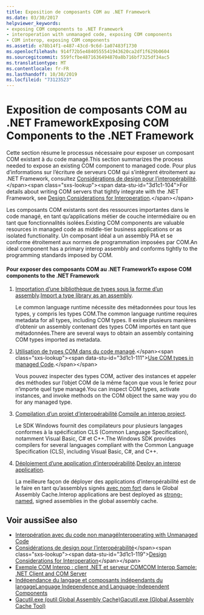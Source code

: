 ```yaml
---
title: Exposition de composants COM au .NET Framework
ms.date: 03/30/2017
helpviewer_keywords:
- exposing COM components to .NET Framework
- interoperation with unmanaged code, exposing COM components
- COM interop, exposing COM components
ms.assetid: e78b14f1-e487-43cd-9c6d-1a07483f1730
ms.openlocfilehash: 914f72b5e4840555541943620ca2df1f629b0604
ms.sourcegitcommit: 559fcfbe4871636494870a8b716bf7325df34ac5
ms.translationtype: MT
ms.contentlocale: fr-FR
ms.lasthandoff: 10/30/2019
ms.locfileid: "73123523"
---
```

# <a name="exposing-com-components-to-the-net-framework"></a><span data-ttu-id="3d1c1-102">Exposition de composants COM au .NET Framework</span><span class="sxs-lookup"><span data-stu-id="3d1c1-102">Exposing COM Components to the .NET Framework</span></span>
<span data-ttu-id="3d1c1-103">Cette section résume le processus nécessaire pour exposer un composant COM existant à du code managé.</span><span class="sxs-lookup"><span data-stu-id="3d1c1-103">This section summarizes the process needed to expose an existing COM component to managed code.</span></span> <span data-ttu-id="3d1c1-104">Pour plus d’informations sur l’écriture de serveurs COM qui s’intègrent étroitement au .NET Framework, consultez [Considérations de design pour l’interopérabilité](https://docs.microsoft.com/previous-versions/dotnet/netframework-4.0/61aax4kh(v=vs.100)).</span><span class="sxs-lookup"><span data-stu-id="3d1c1-104">For details about writing COM servers that tightly integrate with the .NET Framework, see [Design Considerations for Interoperation](https://docs.microsoft.com/previous-versions/dotnet/netframework-4.0/61aax4kh(v=vs.100)).</span></span>
  
 <span data-ttu-id="3d1c1-105">Les composants COM existants sont des ressources importantes dans le code managé, en tant qu’applications métier de couche intermédiaire ou en tant que fonctionnalités isolées.</span><span class="sxs-lookup"><span data-stu-id="3d1c1-105">Existing COM components are valuable resources in managed code as middle-tier business applications or as isolated functionality.</span></span> <span data-ttu-id="3d1c1-106">Un composant idéal a un assembly PIA et se conforme étroitement aux normes de programmation imposées par COM.</span><span class="sxs-lookup"><span data-stu-id="3d1c1-106">An ideal component has a primary interop assembly and conforms tightly to the programming standards imposed by COM.</span></span>  
  
#### <a name="to-expose-com-components-to-the-net-framework"></a><span data-ttu-id="3d1c1-107">Pour exposer des composants COM au .NET Framework</span><span class="sxs-lookup"><span data-stu-id="3d1c1-107">To expose COM components to the .NET Framework</span></span>  
  
1. <span data-ttu-id="3d1c1-108">[Importation d’une bibliothèque de types sous la forme d’un assembly](importing-a-type-library-as-an-assembly.md).</span><span class="sxs-lookup"><span data-stu-id="3d1c1-108">[Import a type library as an assembly](importing-a-type-library-as-an-assembly.md).</span></span>  
  
     <span data-ttu-id="3d1c1-109">Le common language runtime nécessite des métadonnées pour tous les types, y compris les types COM.</span><span class="sxs-lookup"><span data-stu-id="3d1c1-109">The common language runtime requires metadata for all types, including COM types.</span></span> <span data-ttu-id="3d1c1-110">Il existe plusieurs manières d’obtenir un assembly contenant des types COM importés en tant que métadonnées.</span><span class="sxs-lookup"><span data-stu-id="3d1c1-110">There are several ways to obtain an assembly containing COM types imported as metadata.</span></span>  
  
2. <span data-ttu-id="3d1c1-111">[Utilisation de types COM dans du code managé](https://docs.microsoft.com/previous-versions/dotnet/netframework-4.0/3y76b69k(v=vs.100)).</span><span class="sxs-lookup"><span data-stu-id="3d1c1-111">[Use COM types in managed Code](https://docs.microsoft.com/previous-versions/dotnet/netframework-4.0/3y76b69k(v=vs.100)).</span></span>  
  
     <span data-ttu-id="3d1c1-112">Vous pouvez inspecter des types COM, activer des instances et appeler des méthodes sur l’objet COM de la même façon que vous le feriez pour n’importe quel type managé.</span><span class="sxs-lookup"><span data-stu-id="3d1c1-112">You can inspect COM types, activate instances, and invoke methods on the COM object the same way you do for any managed type.</span></span>  
  
3. <span data-ttu-id="3d1c1-113">[Compilation d’un projet d’interopérabilité](compiling-an-interop-project.md).</span><span class="sxs-lookup"><span data-stu-id="3d1c1-113">[Compile an interop project](compiling-an-interop-project.md).</span></span>  
  
     <span data-ttu-id="3d1c1-114">Le SDK Windows fournit des compilateurs pour plusieurs langages conformes à la spécification CLS (Common Language Specification), notamment Visual Basic, C# et C++.</span><span class="sxs-lookup"><span data-stu-id="3d1c1-114">The Windows SDK provides compilers for several languages compliant with the Common Language Specification (CLS), including Visual Basic, C#, and C++.</span></span>  
  
4. <span data-ttu-id="3d1c1-115">[Déploiement d’une application d’interopérabilité](deploying-an-interop-application.md).</span><span class="sxs-lookup"><span data-stu-id="3d1c1-115">[Deploy an interop application](deploying-an-interop-application.md).</span></span>  
  
     <span data-ttu-id="3d1c1-116">La meilleure façon de déployer des applications d’interopérabilité est de le faire en tant qu’assemblys signés [avec nom fort](../../standard/assembly/strong-named.md) dans le Global Assembly Cache.</span><span class="sxs-lookup"><span data-stu-id="3d1c1-116">Interop applications are best deployed as [strong-named](../../standard/assembly/strong-named.md), signed assemblies in the global assembly cache.</span></span>  
  
## <a name="see-also"></a><span data-ttu-id="3d1c1-117">Voir aussi</span><span class="sxs-lookup"><span data-stu-id="3d1c1-117">See also</span></span>

- [<span data-ttu-id="3d1c1-118">Interopération avec du code non managé</span><span class="sxs-lookup"><span data-stu-id="3d1c1-118">Interoperating with Unmanaged Code</span></span>](index.md)
- <span data-ttu-id="3d1c1-119">[Considérations de design pour l’interopérabilité](https://docs.microsoft.com/previous-versions/dotnet/netframework-4.0/61aax4kh(v=vs.100))</span><span class="sxs-lookup"><span data-stu-id="3d1c1-119">[Design Considerations for Interoperation](https://docs.microsoft.com/previous-versions/dotnet/netframework-4.0/61aax4kh(v=vs.100))</span></span>
- [<span data-ttu-id="3d1c1-120">Exemple COM Interop : client .NET et serveur COM</span><span class="sxs-lookup"><span data-stu-id="3d1c1-120">COM Interop Sample: .NET Client and COM Server</span></span>](com-interop-sample-net-client-and-com-server.md)
- [<span data-ttu-id="3d1c1-121">Indépendance du langage et composants indépendants du langage</span><span class="sxs-lookup"><span data-stu-id="3d1c1-121">Language Independence and Language-Independent Components</span></span>](../../standard/language-independence-and-language-independent-components.md)
- [<span data-ttu-id="3d1c1-122">Gacutil.exe (outil Global Assembly Cache)</span><span class="sxs-lookup"><span data-stu-id="3d1c1-122">Gacutil.exe (Global Assembly Cache Tool)</span></span>](../tools/gacutil-exe-gac-tool.md)
